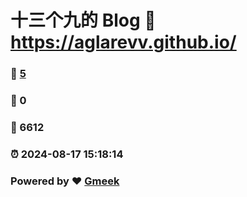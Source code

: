 # 十三个九的 Blog :link: https://aglarevv.github.io/ 
### :page_facing_up: [5](https://aglarevv.github.io//tag.html) 
### :speech_balloon: 0 
### :hibiscus: 6612 
### :alarm_clock: 2024-08-17 15:18:14 
### Powered by :heart: [Gmeek](https://github.com/Meekdai/Gmeek)
